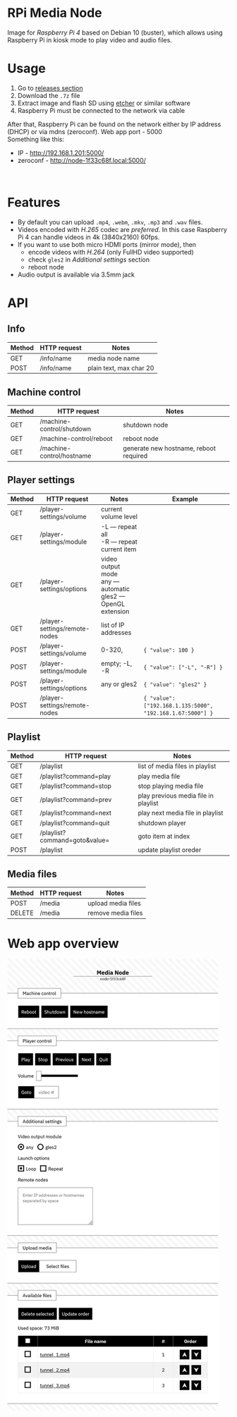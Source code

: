 # RPi Media Node

Image for *Raspberry Pi 4* based on Debian 10 (buster), which allows using Raspberry Pi in kiosk mode to play video and audio files.

# Usage
1. Go to [releases section](https://github.com/evgenii-d/rpi-media-node/releases)
2. Download the `.7z` file
3. Extract image and flash SD using [etcher](https://www.balena.io/etcher/) or similar software
4. Raspberry Pi must be connected to the network via cable

After that, Raspberry Pi can be found on the network either by IP address (DHCP) or via mdns (zeroconf). Web app port - 5000
<br>
Something like this:
* IP - http://192.168.1.201:5000/
* zeroconf - http://node-1f33c68f.local:5000/
<br>

# Features
* By default you can upload `.mp4`, `.webm`, `.mkv`, `.mp3` and `.wav` files.
* Videos encoded with *H.265* codec are *preferred*. In this case Raspberry Pi 4 can handle videos in 4k (3840x2160) 60fps.
* If you want to use both micro HDMI ports (mirror mode), then 
  * encode videos with *H.264* (only FullHD video supported)
  * check `gles2` in *Additional settings* section
  * reboot node
* Audio output is available via 3.5mm jack

# API

## Info
|Method|HTTP request|Notes|
|---|---|---|
|GET|/info/name|media node name|
|POST|/info/name|plain text, max char 20|

## Machine control
|Method|HTTP request|Notes|
|---|---|---|
|GET|/machine-control/shutdown|shutdown node|
|GET|/machine-control/reboot|reboot node|
|GET|/machine-control/hostname|generate new hostname, reboot required|

## Player settings
|Method|HTTP request|Notes|Example|
|---|---|---|---|
|GET|/player-settings/volume|current volume level||
|GET|/player-settings/module|-L — repeat all <br> -R — repeat current item||
|GET|/player-settings/options|video output mode <br> any — automatic <br> gles2 — OpenGL extension||
|GET|/player-settings/remote-nodes|list of IP addresses||
|POST|/player-settings/volume| 0-320, |```{ "value": 100 }```|
|POST|/player-settings/module|empty; -L, -R|```{ "value": ["-L", "-R"] }```|
|POST|/player-settings/options|any or gles2|```{ "value": "gles2" }```|
|POST|/player-settings/remote-nodes||```{ "value": ["192.168.1.135:5000", "192.168.1.67:5000"] }```|

## Playlist
|Method|HTTP request|Notes|
|---|---|---|
|GET|/playlist|list of media files in playlist|
|GET|/playlist?command=play|play media file|
|GET|/playlist?command=stop|stop playing media file|
|GET|/playlist?command=prev|play previous media file in playlist|
|GET|/playlist?command=next|play next media file in playlist|
|GET|/playlist?command=quit|shutdown player|
|GET|/playlist?command=goto&value=|goto item at index|
|POST|/playlist|update playlist oreder|

## Media files
|Method|HTTP request|Notes|
|---|---|---|
|POST|/media|upload media files|
|DELETE|/media|remove media files|

# Web app overview
![web app](media-node-contol.webp)
